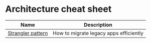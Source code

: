 # Architecture cheat sheet

| Name | Description |
| ---- | ----------- |
| [Strangler pattern](strangler) | How to migrate legacy apps efficiently |

